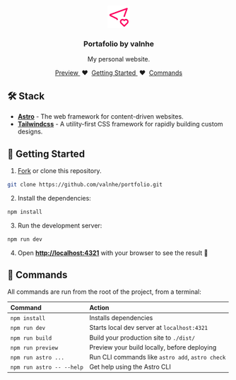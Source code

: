 <div align="center">
<img src="public/1F338.svg" height="50px"/> 
<h3>
Portafolio by valnhe
</h3>
<p>My personal website.</p>
</div>

<div align="center">
    <a href="https://valnhe.netlify.app" target="_blank">
        Preview
    </a>
    <span>&nbsp;♥&nbsp;</span>
    <a href="#-getting-started">
        Getting Started
    </a>
    <span>&nbsp;♥&nbsp;</span>
    <a href="#-commands">
        Commands
    </a>
</div>
<p></p>

## 🛠️ Stack

- [**Astro**](https://astro.build/) - The web framework for content-driven websites.
- [**Tailwindcss**](https://tailwindcss.com/) - A utility-first CSS framework for rapidly building custom designs.

## 🚀 Getting Started

1. [Fork](https://github.com/valnhe/portfolio/fork) or clone this repository.

```bash
git clone https://github.com/valnhe/portfolio.git
```

2. Install the dependencies:

```bash
npm install
```

3. Run the development server:

```bash
npm run dev
```

4. Open [**http://localhost:4321**](http://localhost:4321/) with your browser to see the result 🚀

## 🧞 Commands

All commands are run from the root of the project, from a terminal:

| Command                   | Action                                           |
| :------------------------ | :----------------------------------------------- |
| `npm install`             | Installs dependencies                            |
| `npm run dev`             | Starts local dev server at `localhost:4321`      |
| `npm run build`           | Build your production site to `./dist/`          |
| `npm run preview`         | Preview your build locally, before deploying     |
| `npm run astro ...`       | Run CLI commands like `astro add`, `astro check` |
| `npm run astro -- --help` | Get help using the Astro CLI                     |

